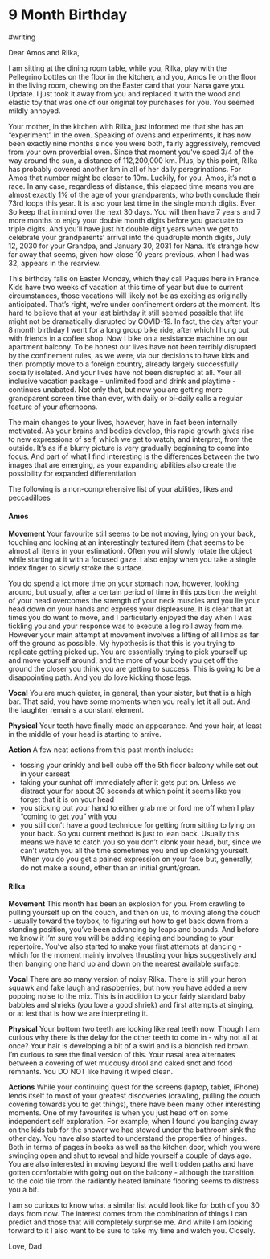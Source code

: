 # 9 Month Birthday
#writing

Dear Amos and Rilka,

I am sitting at the dining room table, while you, Rilka, play with the Pellegrino bottles on the floor in the kitchen, and you, Amos lie on the floor in the living room, chewing on the Easter card that your Nana gave you. Update. I just took it away from you and replaced it with the wood and elastic toy that was one of our original toy purchases for you. You seemed mildly annoyed.

Your mother, in the kitchen with Rilka, just informed me that she has an “experiment” in the oven. Speaking of ovens and experiments, it has now been exactly nine months since you were both, fairly aggressively, removed from your own proverbial oven. Since that moment you’ve sped 3/4 of the way around the sun, a distance of 112,200,000 km. Plus, by this point, Rilka has probably covered another km in all of her daily peregrinations. For Amos that number might be closer to 10m. Luckily, for you, Amos, it’s not a race. In any case, regardless of distance, this elapsed time means you are almost exactly 1% of the age of your grandparents, who both conclude their 73rd loops this year. It is also your last time in the single month digits. Ever. So keep that in mind over the next 30 days. You will then have 7 years and 7 more months to enjoy your double month digits before you graduate to triple digits. And you’ll have just hit double digit years when we get to celebrate your grandparents’ arrival into the quadruple month digits, July 12, 2030 for your Grandpa, and January 30, 2031 for Nana. It’s strange how far away that seems, given how close 10 years previous, when I had was 32, appears in the rearview.

This birthday falls on Easter Monday, which they call Paques here in France. Kids have two weeks of vacation at this time of year but due to current circumstances, those vacations will likely not be as exciting as originally anticipated. That’s right, we’re under confinement orders at the moment. It’s hard to believe that at your last birthday it still seemed possible that life might not be dramatically disrupted by COVID-19. In fact, the day after your 8 month birthday I went for a long group bike ride, after which I hung out with friends in a coffee shop. Now I bike on a resistance machine on our apartment balcony. To be honest our lives have not been terribly disrupted by the confinement rules, as we were, via our decisions to have kids and then promptly move to a foreign country, already largely successfully socially isolated. And your lives have not been disrupted at all. Your all inclusive vacation package - unlimited food and drink and playtime - continues unabated. Not only that, but now you are getting more grandparent screen time than ever, with daily or bi-daily calls a regular feature of your afternoons.

The main changes to your lives, however, have in fact been internally motivated. As your brains and bodies develop, this rapid growth gives rise to new expressions of self, which we get to watch, and interpret, from the outside. It’s as if a blurry picture is very gradually beginning to come into focus. And part of what I find interesting is the differences between the two images that are emerging, as your expanding abilities also create the possibility for expanded differentiation.

The following is a non-comprehensive list of your abilities, likes and peccadilloes 

#### Amos
**Movement**
Your favourite still seems to be not moving, lying on your back, touching and looking at an interestingly textured item (that seems to be almost all items in your estimation). Often you will slowly rotate the object while starting at it with a focused gaze. I also enjoy when you take a single index finger to slowly stroke the surface.

You do spend a lot more time on your stomach now, however, looking around, but usually, after a certain period of time in this position the weight of your head overcomes the strength of your neck muscles and you lie your head down on your hands and express your displeasure. It is clear that at times you do want to move, and I particularly enjoyed the day when I was tickling you and your response was to execute a log roll away from me. However your main attempt at movement involves a lifting of all limbs as far off the ground as possible. My hypothesis is that this is you trying to replicate getting picked up. You are essentially trying to pick yourself up and move yourself around, and the more of your body you get off the ground the closer you think you are getting to success. This is going to be a disappointing path. And you do love kicking those legs.

**Vocal**
You are much quieter, in general, than your sister, but that is a high bar. That said, you have some moments when you really let it all out. And the laughter remains a constant element. 

**Physical**
Your teeth have finally made an appearance. And your hair, at least in the middle of your head is starting to arrive. 

**Action**
A few neat actions from this past month include:
* tossing your crinkly and bell cube off the 5th floor balcony while set out in your carseat
* taking your sunhat off immediately after it gets put on. Unless we distract your for about 30 seconds at which point it seems like you forget that it is on your head
* you sticking out your hand to either grab me or ford me off when I play “coming to get you” with you
* you still don’t have a good technique for getting from sitting to lying on your back. So you current method is just to lean back. Usually this means we have to catch you so you don’t clonk your head, but, since we can’t watch you all the time sometimes you end up clonking yourself. When you do you get a pained expression on your face but, generally, do not make a sound, other than an initial grunt/groan.

#### Rilka
**Movement**
This month has been an explosion for you. From crawling to pulling yourself up on the couch, and then on us, to moving along the couch - usually toward the toybox, to figuring out how to get back down from a standing position, you’ve been advancing by leaps and bounds. And before we know it I’m sure you will be adding leaping and bounding to your repertoire. You’ve also started to make your first attempts at dancing - which for the moment mainly involves thrusting your hips suggestively and then banging one hand up and down on the nearest available surface.

**Vocal**
There are so many version of noisy Rilka. There is still your heron squawk and fake laugh and raspberries, but now you have added a new popping noise to the mix. This is in addition to your fairly standard baby babbles and shrieks (you love a good shriek) and first attempts at singing, or at lest that is how we are interpreting it.

**Physical**
Your bottom two teeth are looking like real teeth now. Though I am curious why there is the delay for the other teeth to come in - why not all at once? Your hair is developing a bit of a swirl and is a blondish red brown. I’m curious to see the final version of this. Your nasal area alternates between a covering of wet mucousy drool and caked snot and food remnants. You DO NOT like having it wiped clean.

**Actions** 
While your continuing quest for the screens (laptop, tablet, iPhone) lends itself to most of your greatest discoveries (crawling, pulling the couch covering towards you to get things), there have been many other interesting moments. One of my favourites is when you just head off on some independent self exploration. For example, when I found you banging away on the kids tub for the shower we had stowed under the bathroom sink the other day. You have also started to understand the properties of hinges. Both in terms of pages in books as well as the kitchen door, which you were swinging open and shut to reveal and hide yourself a couple of days ago. You are also interested in moving beyond the well trodden paths and have gotten comfortable with going out on the balcony - although the transition to the cold tile from the radiantly heated laminate flooring seems to distress you a bit.

I am so curious to know what a similar list would look like for both of you 30 days from now. The interest comes from the combination of things I can predict and those that will completely surprise me. And while I am looking forward to it I also want to be sure to take my time and watch you. Closely.

Love,
Dad		
	


